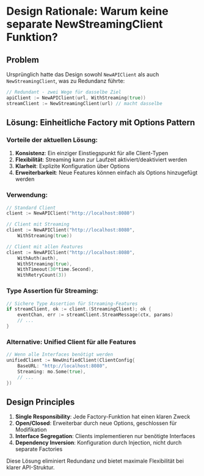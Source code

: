 # Design Rationale: Warum keine separate NewStreamingClient Funktion?

## Problem
Ursprünglich hatte das Design sowohl `NewAPIClient` als auch `NewStreamingClient`, was zu Redundanz führte:

```go
// Redundant - zwei Wege für dasselbe Ziel
apiClient := NewAPIClient(url, WithStreaming(true))
streamClient := NewStreamingClient(url) // macht dasselbe
```

## Lösung: Einheitliche Factory mit Options Pattern

### Vorteile der aktuellen Lösung:

1. **Konsistenz**: Ein einziger Einstiegspunkt für alle Client-Typen
2. **Flexibilität**: Streaming kann zur Laufzeit aktiviert/deaktiviert werden
3. **Klarheit**: Explizite Konfiguration über Options
4. **Erweiterbarkeit**: Neue Features können einfach als Options hinzugefügt werden

### Verwendung:

```go
// Standard Client
client := NewAPIClient("http://localhost:8080")

// Client mit Streaming
client := NewAPIClient("http://localhost:8080", 
    WithStreaming(true))

// Client mit allen Features
client := NewAPIClient("http://localhost:8080",
    WithAuth(auth),
    WithStreaming(true),
    WithTimeout(30*time.Second),
    WithRetryCount(3))
```

### Type Assertion für Streaming:

```go
// Sichere Type Assertion für Streaming-Features
if streamClient, ok := client.(StreamingClient); ok {
    eventChan, err := streamClient.StreamMessage(ctx, params)
    // ...
}
```

### Alternative: Unified Client für alle Features

```go
// Wenn alle Interfaces benötigt werden
unifiedClient := NewUnifiedClient(ClientConfig{
    BaseURL: "http://localhost:8080",
    Streaming: mo.Some(true),
    // ...
})
```

## Design Principles

1. **Single Responsibility**: Jede Factory-Funktion hat einen klaren Zweck
2. **Open/Closed**: Erweiterbar durch neue Options, geschlossen für Modifikation
3. **Interface Segregation**: Clients implementieren nur benötigte Interfaces
4. **Dependency Inversion**: Konfiguration durch Injection, nicht durch separate Factories

Diese Lösung eliminiert Redundanz und bietet maximale Flexibilität bei klarer API-Struktur.